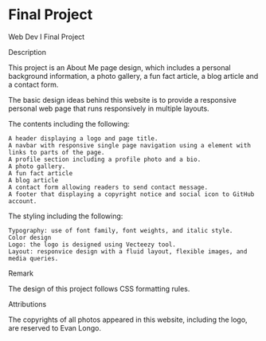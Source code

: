 # Final Project
Web Dev I Final Project

Description

This project is an About Me page design, which includes a personal background information, a photo gallery, a fun fact article, a blog article and a contact form.

The basic design ideas behind this website is to provide a responsive personal web page that runs responsively in multiple layouts.

The contents including the following:

    A header displaying a logo and page title.
    A navbar with responsive single page navigation using a element with links to parts of the page.
    A profile section including a profile photo and a bio.
    A photo gallery.
    A fun fact article
    A blog article
    A contact form allowing readers to send contact message.
    A footer that displaying a copyright notice and social icon to GitHub account.

The styling including the following:

    Typography: use of font family, font weights, and italic style.
    Color design
    Logo: the logo is designed using Vecteezy tool.
    Layout: responvice design with a fluid layout, flexible images, and media queries.

Remark

The design of this project follows CSS formatting rules.

Attributions

The copyrights of all photos appeared in this website, including the logo, are reserved to Evan Longo.
